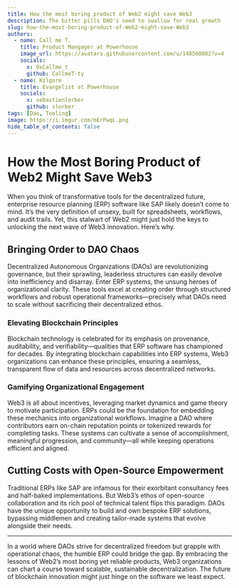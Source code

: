 ```yaml
---
title: How the most boring product of Web2 might save Web3
description: The bitter pills DAO's need to swallow for real growth
slug: how-the-most-boring-product-of-Web2-might-save-Web3
authors:
  - name: Call me T. 
    title: Product Mangager at Powerhouse
    image_url: https://avatars.githubusercontent.com/u/148560082?v=4
    socials:
      x: 0xCallme_t
      github: CallmeT-ty
  - name: Kilgore
    title: Evangelist at Powerhouse
    socials:
      x: sebastienlorber
      github: slorber
tags: [Dao, Tooling]
image: https://i.imgur.com/mErPwqL.png
hide_table_of_contents: false
---
```

# How the Most Boring Product of Web2 Might Save Web3

When you think of transformative tools for the decentralized future, enterprise resource planning (ERP) software like SAP likely doesn’t come to mind. It’s the very definition of unsexy, built for spreadsheets, workflows, and audit trails. Yet, this stalwart of Web2 might just hold the keys to unlocking the next wave of Web3 innovation. Here’s why.

<!-- truncate -->

## Bringing Order to DAO Chaos
Decentralized Autonomous Organizations (DAOs) are revolutionizing governance, but their sprawling, leaderless structures can easily devolve into inefficiency and disarray. Enter ERP systems, the unsung heroes of organizational clarity. These tools excel at creating order through structured workflows and robust operational frameworks—precisely what DAOs need to scale without sacrificing their decentralized ethos.

### Elevating Blockchain Principles
Blockchain technology is celebrated for its emphasis on provenance, auditability, and verifiability—qualities that ERP software has championed for decades. By integrating blockchain capabilities into ERP systems, Web3 organizations can enhance these principles, ensuring a seamless, transparent flow of data and resources across decentralized networks.

### Gamifying Organizational Engagement
Web3 is all about incentives, leveraging market dynamics and game theory to motivate participation. ERPs could be the foundation for embedding these mechanics into organizational workflows. Imagine a DAO where contributors earn on-chain reputation points or tokenized rewards for completing tasks. These systems can cultivate a sense of accomplishment, meaningful progression, and community—all while keeping operations efficient and aligned.

## Cutting Costs with Open-Source Empowerment
Traditional ERPs like SAP are infamous for their exorbitant consultancy fees and half-baked implementations. But Web3’s ethos of open-source collaboration and its rich pool of technical talent flips this paradigm. DAOs have the unique opportunity to build and own bespoke ERP solutions, bypassing middlemen and creating tailor-made systems that evolve alongside their needs.

---

In a world where DAOs strive for decentralized freedom but grapple with operational chaos, the humble ERP could bridge the gap. By embracing the lessons of Web2’s most boring yet reliable products, Web3 organizations can chart a course toward scalable, sustainable decentralization. The future of blockchain innovation might just hinge on the software we least expect.
